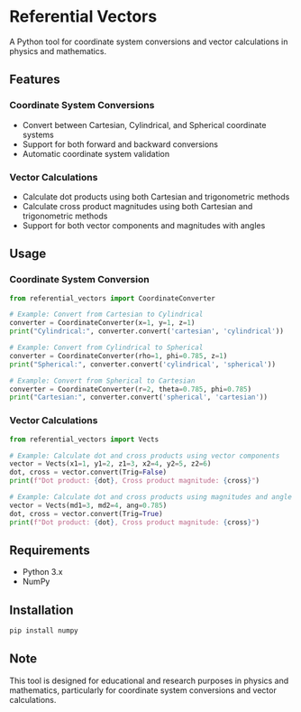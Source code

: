 # Referential Vectors

A Python tool for coordinate system conversions and vector calculations in physics and mathematics.

## Features

### Coordinate System Conversions
- Convert between Cartesian, Cylindrical, and Spherical coordinate systems
- Support for both forward and backward conversions
- Automatic coordinate system validation

### Vector Calculations
- Calculate dot products using both Cartesian and trigonometric methods
- Calculate cross product magnitudes using both Cartesian and trigonometric methods
- Support for both vector components and magnitudes with angles

## Usage

### Coordinate System Conversion
```python
from referential_vectors import CoordinateConverter

# Example: Convert from Cartesian to Cylindrical
converter = CoordinateConverter(x=1, y=1, z=1)
print("Cylindrical:", converter.convert('cartesian', 'cylindrical'))

# Example: Convert from Cylindrical to Spherical
converter = CoordinateConverter(rho=1, phi=0.785, z=1)
print("Spherical:", converter.convert('cylindrical', 'spherical'))

# Example: Convert from Spherical to Cartesian
converter = CoordinateConverter(r=2, theta=0.785, phi=0.785)
print("Cartesian:", converter.convert('spherical', 'cartesian'))
```

### Vector Calculations
```python
from referential_vectors import Vects

# Example: Calculate dot and cross products using vector components
vector = Vects(x1=1, y1=2, z1=3, x2=4, y2=5, z2=6)
dot, cross = vector.convert(Trig=False)
print(f"Dot product: {dot}, Cross product magnitude: {cross}")

# Example: Calculate dot and cross products using magnitudes and angle
vector = Vects(md1=3, md2=4, ang=0.785)
dot, cross = vector.convert(Trig=True)
print(f"Dot product: {dot}, Cross product magnitude: {cross}")
```

## Requirements
- Python 3.x
- NumPy

## Installation
```bash
pip install numpy
```

## Note
This tool is designed for educational and research purposes in physics and mathematics, particularly for coordinate system conversions and vector calculations.
